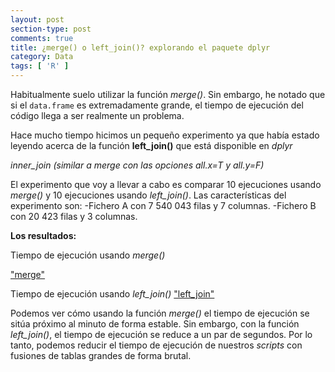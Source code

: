 ```yaml
---
layout: post
section-type: post
comments: true
title: ¿merge() o left_join()? explorando el paquete dplyr
category: Data
tags: [ 'R' ]
---
```


Habitualmente suelo utilizar la función *merge()*. Sin embargo, he notado que si el `data.frame` es extremadamente grande, el tiempo de ejecución del código llega a ser realmente un problema.

Hace mucho tiempo hicimos un pequeño experimento ya que había estado leyendo acerca de la función **left_join()** que está disponible en *dplyr*

*inner_join (similar a merge con las opciones all.x=T y all.y=F)*

El experimento que voy a llevar a cabo es comparar 10 ejecuciones usando *merge()* y 10 ejecuciones usando *left_join()*. Las características del experimento son:
-Fichero A con 7 540 043 filas y 7 columnas.
-Fichero B con 20 423 filas y 3 columnas.

**Los resultados:**

Tiempo de ejecución usando *merge()*

["merge"](https://jcalejero.github.io/jcalejero.github.io/img/merge.png)

Tiempo de ejecución usando *left_join()*
["left_join"](https://jcalejero.github.io/jcalejero.github.io/img/left_join.png)

Podemos ver cómo usando la función *merge()* el tiempo de ejecución se sitúa próximo al minuto de forma estable. Sin embargo, con la función *left_join()*, el tiempo de ejecución se reduce a un par de segundos. Por lo tanto, podemos reducir el tiempo de ejecución de nuestros _scripts_ con fusiones de tablas grandes de forma brutal.
